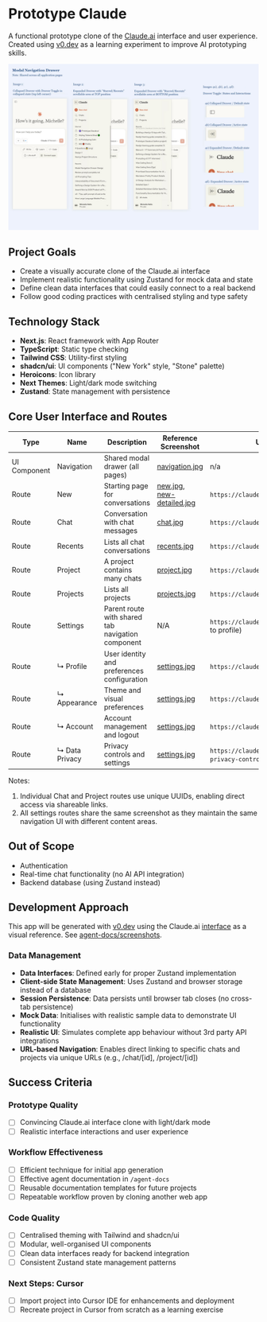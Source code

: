 # Prototype Claude

A functional prototype clone of the [Claude.ai](https://claude.ai/) interface and user experience. Created using [v0.dev](https://v0.dev/) as a learning experiment to improve AI prototyping skills.

![Claude.ai interface prototype screenshot](agent-docs/screenshots/navigation.jpg)

## Project Goals

- Create a visually accurate clone of the Claude.ai interface
- Implement realistic functionality using Zustand for mock data and state
- Define clean data interfaces that could easily connect to a real backend
- Follow good coding practices with centralised styling and type safety

## Technology Stack

- **Next.js**: React framework with App Router
- **TypeScript**: Static type checking
- **Tailwind CSS**: Utility-first styling
- **shadcn/ui**: UI components ("New York" style, "Stone" palette)
- **Heroicons**: Icon library
- **Next Themes**: Light/dark mode switching
- **Zustand**: State management with persistence

## Core User Interface and Routes

Type | Name | Description | Reference Screenshot | URL Pattern |
|---------|---------|-------------|-----------|-----------|
| UI Component | Navigation | Shared modal drawer (all pages) | [navigation.jpg](agent-docs/screenshots/navigation.jpg) | n/a |
| Route | New | Starting page for conversations | [new.jpg](agent-docs/screenshots/new.jpg),  [new-detailed.jpg](agent-docs/screenshots/new-detailed.jpg)| `https://claude.ai/new` |
| Route | Chat | Conversation with chat messages | [chat.jpg](agent-docs/screenshots/chat.jpg) | `https://claude.ai/chat/{uuid}` |
| Route | Recents | Lists all chat conversations | [recents.jpg](agent-docs/screenshots/recents.jpg) | `https://claude.ai/recents` |
| Route | Project | A project contains many chats | [project.jpg](agent-docs/screenshots/project.jpg) | `https://claude.ai/project/{uuid}` |
| Route | Projects | Lists all projects | [projects.jpg](agent-docs/screenshots/projects.jpg) | `https://claude.ai/projects` |
| Route | Settings | Parent route with shared tab navigation component | N/A | `https://claude.ai/settings` (redirects to profile) |
| Route | ↳ Profile | User identity and preferences configuration | [settings.jpg](agent-docs/screenshots/settings.jpg) | `https://claude.ai/settings/profile` |
| Route | ↳ Appearance | Theme and visual preferences | [settings.jpg](agent-docs/screenshots/settings.jpg) | `https://claude.ai/settings/appearance` |
| Route | ↳ Account | Account management and logout | [settings.jpg](agent-docs/screenshots/settings.jpg) | `https://claude.ai/settings/account` |
| Route | ↳ Data Privacy | Privacy controls and settings | [settings.jpg](agent-docs/screenshots/settings.jpg) | `https://claude.ai/settings/data-privacy-controls` |

Notes:
1. Individual Chat and Project routes use unique UUIDs, enabling direct access via shareable links.
2. All settings routes share the same screenshot as they maintain the same navigation UI with different content areas.

## Out of Scope
- Authentication
- Real-time chat functionality (no AI API integration)
- Backend database (using Zustand instead)

## Development Approach

This app will be generated with [v0.dev](https://v0.dev) using the Claude.ai [interface](https://claude.ai) as a visual reference. See [agent-docs/screenshots](agent-docs/screenshots).

### Data Management

- **Data Interfaces**: Defined early for proper Zustand implementation
- **Client-side State Management**: Uses Zustand and browser storage instead of a database
- **Session Persistence**: Data persists until browser tab closes (no cross-tab persistence)
- **Mock Data**: Initialises with realistic sample data to demonstrate UI functionality
- **Realistic UI**: Simulates complete app behaviour without 3rd party API integrations
- **URL-based Navigation**: Enables direct linking to specific chats and projects via unique URLs (e.g., /chat/[id], /project/[id])

## Success Criteria

### Prototype Quality
- [ ] Convincing Claude.ai interface clone with light/dark mode
- [ ] Realistic interface interactions and user experience

### Workflow Effectiveness
- [ ] Efficient technique for initial app generation
- [ ] Effective agent documentation in `/agent-docs`
- [ ] Reusable documentation templates for future projects
- [ ] Repeatable workflow proven by cloning another web app

### Code Quality
- [ ] Centralised theming with Tailwind and shadcn/ui
- [ ] Modular, well-organised UI components
- [ ] Clean data interfaces ready for backend integration
- [ ] Consistent Zustand state management patterns

### Next Steps: Cursor
- [ ] Import project into Cursor IDE for enhancements and deployment
- [ ] Recreate project in Cursor from scratch as a learning exercise